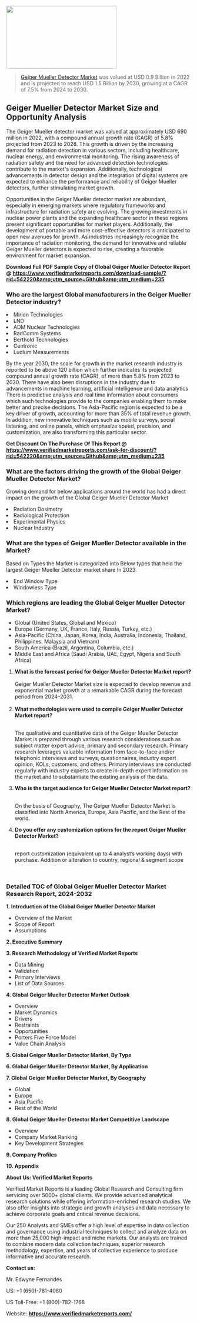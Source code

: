 <img src="https://ffe5etoiles.com/wp-content/uploads/2024/12/MST1-300x171.png" alt="" width="300" height="171" class="alignnone size-medium wp-image-20088" /><blockquote><p><p><a href="https://www.verifiedmarketreports.com/download-sample/?rid=542220&utm_source=Github&utm_medium=235" target="_blank">Geiger Mueller Detector Market</a> was valued at USD 0.9 Billion in 2022 and is projected to reach USD 1.5 Billion by 2030, growing at a CAGR of 7.5% from 2024 to 2030.</p></blockquote><p><h2>Geiger Mueller Detector Market Size and Opportunity Analysis</h2><p>The Geiger Mueller detector market was valued at approximately USD 690 million in 2022, with a compound annual growth rate (CAGR) of 5.8% projected from 2023 to 2028. This growth is driven by the increasing demand for radiation detection in various sectors, including healthcare, nuclear energy, and environmental monitoring. The rising awareness of radiation safety and the need for advanced detection technologies contribute to the market's expansion. Additionally, technological advancements in detector design and the integration of digital systems are expected to enhance the performance and reliability of Geiger Mueller detectors, further stimulating market growth.</p><p>Opportunities in the Geiger Mueller detector market are abundant, especially in emerging markets where regulatory frameworks and infrastructure for radiation safety are evolving. The growing investments in nuclear power plants and the expanding healthcare sector in these regions present significant opportunities for market players. Additionally, the development of portable and more cost-effective detectors is anticipated to open new avenues for growth. As industries increasingly recognize the importance of radiation monitoring, the demand for innovative and reliable Geiger Mueller detectors is expected to rise, creating a favorable environment for market expansion.</p></p><p class=""><strong>Download Full PDF Sample Copy of Global Geiger Mueller Detector Report @ <a href="https://www.verifiedmarketreports.com/download-sample/?rid=542220&amp;utm_source=Github&amp;utm_medium=235" target="_blank">https://www.verifiedmarketreports.com/download-sample/?rid=542220&amp;utm_source=Github&amp;utm_medium=235</a></strong></p><h3 id="" class="">Who are the largest Global manufacturers in the Geiger Mueller Detector industry?</h3><p><li>Mirion Technologies</li><li> LND</li><li> ADM Nuclear Technologies</li><li> RadComm Systems</li><li> Berthold Technologies</li><li> Centronic</li><li> Ludlum Measurements</li></p><div class=""><div class="" dir="" data-message-author-role="" data-message-id="" data-message-model-slug=""><div class=""><div class=""><div class=""><div class="" dir="" data-message-author-role="" data-message-id="" data-message-model-slug=""><div class=""><div class=""><p>By the year 2030, the scale for growth in the market research industry is reported to be above 120 billion which further indicates its projected compound annual growth rate (CAGR), of more than 5.8% from 2023 to 2030. There have also been disruptions in the industry due to advancements in machine learning, artificial intelligence and data analytics There is predictive analysis and real time information about consumers which such technologies provide to the companies enabling them to make better and precise decisions. The Asia-Pacific region is expected to be a key driver of growth, accounting for more than 35% of total revenue growth. In addition, new innovative techniques such as mobile surveys, social listening, and online panels, which emphasize speed, precision, and customization, are also transforming this particular sector.</p><p><strong>Get Discount On The Purchase Of This Report @&nbsp; <a href="https://www.verifiedmarketreports.com/ask-for-discount/?rid=542220&amp;utm_source=Github&amp;utm_medium=235" target="_blank">https://www.verifiedmarketreports.com/ask-for-discount/?rid=542220&amp;utm_source=Github&amp;utm_medium=235</a></strong></p></div></div></div></div></div></div></div></div><h3 id="" class="">What are the factors driving the growth of the Global Geiger Mueller Detector Market?</h3><p id="" class="">Growing demand for below applications around the world has had a direct impact on the growth of the Global Geiger Mueller Detector Market</p><p id="" class=""><li>Radiation Dosimetry</li><li> Radiological Protection</li><li> Experimental Physics</li><li> Nuclear Industry</li></p><h3 id="" class="">What are the types of Geiger Mueller Detector available in the Market?</h3><p id="" class="">Based on Types the Market is categorized into Below types that held the largest Geiger Mueller Detector market share In 2023.</p><p id="" class=""><li>End Window Type</li><li> Windowless Type</li></p><h3 id="" class="">Which regions are leading the Global Geiger Mueller Detector Market?</h3><ul><li>Global (United States, Global and Mexico)</li><li>Europe (Germany, UK, France, Italy, Russia, Turkey, etc.)</li><li>Asia-Pacific (China, Japan, Korea, India, Australia, Indonesia, Thailand, Philippines, Malaysia and Vietnam)</li><li>South America (Brazil, Argentina, Columbia, etc.)</li><li>Middle East and Africa (Saudi Arabia, UAE, Egypt, Nigeria and South Africa)</li></ul><p><ol><li><strong>What is the forecast period for Geiger Mueller Detector Market report?<br /></strong><br /><span data-sheets-root="1" data-sheets-value="{&quot;1&quot;:2,&quot;2&quot;:&quot;XXXX size is expected to develop revenue and exponential market growth at a remarkable CAGR during the forecast period from 2024&ndash;2030.&quot;}" data-sheets-userformat="{&quot;2&quot;:12674,&quot;4&quot;:{&quot;1&quot;:2,&quot;2&quot;:16776960},&quot;10&quot;:2,&quot;11&quot;:0,&quot;15&quot;:&quot;Arial&quot;,&quot;16&quot;:12}">Geiger Mueller Detector Market size is expected to develop revenue and exponential market growth at a remarkable CAGR during the forecast period from 2024&ndash;2031.</span><br /><br /></li><li><strong>What methodologies were used to compile Geiger Mueller Detector Market report?<br /><br /></strong><p>The qualitative and quantitative data of the&nbsp;Geiger Mueller Detector Market is prepared through various research considerations such as subject matter expert advice, primary and secondary research. Primary research leverages valuable information from face-to-face and/or telephonic interviews and surveys, questionnaires, industry expert opinion, KOLs, customers, and others. Primary interviews are conducted regularly with industry experts to create in-depth expert information on the market and to substantiate the existing analysis of the data.&nbsp;</p></li><li><strong>Who is the target audience for Geiger Mueller Detector Market report?<br /><br /></strong><p>On the basis of Geography, The&nbsp;Geiger Mueller Detector Market is classified into North America, Europe, Asia Pacific, and the Rest of the world.</p></li><li><strong>Do you offer any customization options for the report Geiger Mueller Detector Market?<br /><br /></strong><p>report customization (equivalent up to 4 analyst&rsquo;s working days) with purchase. Addition or alteration to country, regional &amp; segment scope</p><p>&nbsp;</p></li></ol></p><h3 id="" class="">Detailed TOC of Global Geiger Mueller Detector Market Research Report, 2024-2032</h3><p id="" class=""><strong>1. Introduction of the Global Geiger Mueller Detector Market</strong></p><ul><li>Overview of the Market</li><li>Scope of Report</li><li>Assumptions</li></ul><p id="" class=""><strong>2. Executive Summary</strong></p><p id="" class=""><strong>3. Research Methodology of&nbsp;Verified Market Reports</strong></p><ul><li>Data Mining</li><li>Validation</li><li>Primary Interviews</li><li>List of Data Sources</li></ul><p id="" class=""><strong>4. Global Geiger Mueller Detector Market Outlook</strong></p><ul><li>Overview</li><li>Market Dynamics</li><li>Drivers</li><li>Restraints</li><li>Opportunities</li><li>Porters Five Force Model</li><li>Value Chain Analysis</li></ul><p id="" class=""><strong>5. Global Geiger Mueller Detector Market, By&nbsp;Type</strong></p><p id="" class=""><strong>6. Global Geiger Mueller Detector Market, By Application</strong></p><p id="" class=""><strong>7. Global Geiger Mueller Detector Market, By Geography</strong></p><ul><li>Global</li><li>Europe</li><li>Asia Pacific</li><li>Rest of the World</li></ul><p id="" class=""><strong>8. Global Geiger Mueller Detector Market Competitive Landscape</strong></p><ul><li>Overview</li><li>Company Market Ranking</li><li>Key Development Strategies</li></ul><p id="" class=""><strong>9. Company Profiles</strong></p><p id="" class=""><strong>10. Appendix</strong></p><p id="" class=""><strong>About Us: Verified Market Reports</strong></p><p id="" class="">Verified Market Reports is a leading Global Research and Consulting firm servicing over 5000+ global clients. We provide advanced analytical research solutions while offering information-enriched research studies. We also offer insights into strategic and growth analyses and data necessary to achieve corporate goals and critical revenue decisions.</p><p id="" class="">Our 250 Analysts and SMEs offer a high level of expertise in data collection and governance using industrial techniques to collect and analyze data on more than 25,000 high-impact and niche markets. Our analysts are trained to combine modern data collection techniques, superior research methodology, expertise, and years of collective experience to produce informative and accurate research.</p><p id="" class=""><strong>Contact us:</strong></p><p id="" class="">Mr. Edwyne Fernandes</p><p id="" class="">US: +1 (650)-781-4080</p><p id="" class="">US Toll-Free: +1 (800)-782-1768</p><p id="" class="">Website: <a target="" data-test-app-aware-link=""><strong>https://www.verifiedmarketreports.com/</strong></a></p>
